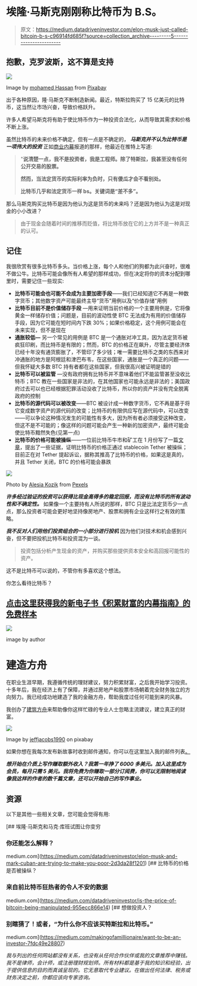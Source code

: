 # 埃隆·马斯克刚刚称比特币为 B.S。

> 原文：<https://medium.datadriveninvestor.com/elon-musk-just-called-bitcoin-b-s-c96914fd685f?source=collection_archive---------5----------------------->

## 抱歉，克罗波斯，这不算是支持

![](img/f5a20055c18926cd40a2a4669871b6f4.png)

Image by [mohamed Hassan](https://pixabay.com/users/mohamed_hassan-5229782/?utm_source=link-attribution&utm_medium=referral&utm_campaign=image&utm_content=3446557) from [Pixabay](https://pixabay.com/?utm_source=link-attribution&utm_medium=referral&utm_campaign=image&utm_content=3446557)

出于各种原因，隆·马斯克不断制造新闻。最近，特斯拉购买了 15 亿美元的比特币，这当然让市场兴奋，导致价格跃升。

许多人希望马斯克将有助于使比特币作为一种投资合法化，从而导致其需求和价格不断上涨。

虽然比特币的未来价格不确定，但有一点是不确定的， ***马斯克并不认为比特币是一项伟大的投资*** 正如[商业内幕](https://africa.businessinsider.com/markets/elon-musk-defends-teslas-dollar15-billion-bitcoin-bet-as-adventurous-enough-for-a/l7tmvft)报道的那样，他最近在推特上写道:

> "**说清楚一点，我不是投资者，我是工程师。除了特斯拉，我甚至没有任何公开交易的股票。**
> 
> **然而，当法定货币的实际利率为负时，只有傻瓜才会不看别处。**
> 
> **比特币几乎和法定货币一样 bs。关键词是“差不多”。**

那么马斯克购买比特币是因为他认为这是货币的未来吗？还是因为他认为这是对现金的小小改进？

> 由于现金会随着时间的推移而贬值，将比特币放在它的上方并不是一种真正的认可。

## 记住

我很欣赏有很多比特币多头。当价格上涨，每个人和他们的狗都为此兴奋时，很难不做公牛。比特币可能会像所有人希望的那样成功，但在决定将你的资本分配到哪里时，需要记住一些现实:

*   **比特币可能会也可能不会成为主要加密手段**——我们已经知道它不再是一种数字货币；其他数字资产可能最终主导“货币”用例以及“价值存储”用例
*   **比特币目前不是价值储存手段** —用来证明当前价格的一个主要用例是，它将像黄金一样储存价值；问题是，目前的波动性使 BTC 无法成为有用的价值储存手段，因为它可能在短时间内下跌 30%；如果价格稳定，这个用例可能会在未来实现，但不是现在
*   **通胀较低—** 另一个常见的用例是 BTC 是一个通胀对冲工具，因为法定货币被疯狂印刷，而比特币是有限的；然而，BTC 的价格正在飙升，尽管主要经济体已经十年没有通货膨胀了，不管印了多少钱；唯一需要比特币之类的东西来对冲通胀的地方是阿根廷和津巴布韦，在这些国家，通胀是一个真正的问题——但我怀疑大多数 BTC 持有者都在这些国家，但我很高兴被证明是错的
*   **比特币可以被监管** —没有政府拥有比特币并不意味着他们不能监管甚至没收比特币；BTC 教在一些国家是非法的，在其他国家也可能永远是非法的；美国政府过去可以也已经根据犯罪活动没收了比特币，所以你的资产并没有完全脱离政府的控制
*   **比特币的源代码可以被改变**——BTC 被设计成一种数字货币，它不再是基于将它变成数字资产的源代码的改变；比特币的有限供应写在源代码中，可以改变——可以争论这种情况发生的可能性有多大，因为所有者必须接受这种改变，但这不是不可能的；像这样的问题可能会产生一种新的加密资产，最终可能会使比特币黯然失色(见第一点)
*   **比特币的价格可能被操纵**——一位前比特币牛市和矿工在 1 月份写了一篇[文章](https://www.researchaffiliates.com/en_us/publications/articles/820-bitcoin-magic-internet-money.html)，提出了一些证据，证明比特币的价格正通过 stablecoin Tether 被操纵；目前正在对 Tether 提起诉讼，据称其推高了比特币的价格，如果这是真的，并且 Tether 关闭，BTC 的价格可能会暴跌

![](img/c3ebeffe1c518892b792b463bb969a11.png)

Photo by [Alesia Kozik](https://www.pexels.com/@alesiakozik?utm_content=attributionCopyText&utm_medium=referral&utm_source=pexels) from [Pexels](https://www.pexels.com/photo/internet-technology-business-money-6771874/?utm_content=attributionCopyText&utm_medium=referral&utm_source=pexels)

***许多经过验证的投资可以获得比现金高得多的稳定回报，而没有比特币的所有波动性和不确定性。*** 如果像一个主要持有人所说的那样，BTC 只是比法定货币少一点点，那么投资者可能会更好地坚持像房地产、股票和拥有企业这样行之有效的策略。

***我不反对人们用他们投资组合的一小部分进行投机*** 因为他们对技术和机会感到兴奋，但不要把投机比特币和投资混为一谈。

> 投资包括分析产生现金的资产，并购买那些提供资本安全和高回报可能性的资产。

这不是比特币可以说的，不管你有多喜欢这个想法。

你怎么看待比特币？

## [点击这里获得我的新电子书《积累财富的内幕指南》的免费样本](https://buildingarks.gumroad.com/l/rykij)

![](img/83b96f552300c5ed2267a91e096691da.png)

image by author

# 建造方舟

在职业生涯早期，我遵循传统的理财建议，努力积累财富，之后我开始学习投资。十多年后，我在经济上有了保障，并通过房地产和股票市场朝着完全财务独立的方向努力。我已经成功地建造了我的金融方舟，帮助我度过任何可能到来的风暴。

我创办了[建筑方舟](https://buildingarks.medium.com/about-building-arks-fa2edcf2f584)来帮助像你这样忙碌的专业人士忽略主流建议，建立真正的财富。

![](img/d5a47a96967c5d1cded508e4cc581416.png)

Image by [jeffjacobs1990](https://pixabay.com/users/jeffjacobs1990-7438739/) on pixabay

如果你想在我每次发布新故事时收到邮件通知，你可以在这里加入我的邮件列表[。](https://buildingarks.medium.com/subscribe)

***想开始在介质上写作赚取额外收入？我第一年挣了 6000 多美元。加入这里成为会员，每月只需 5 美元。我将免费为你赚取一部分订阅费，你可以无限制地阅读像我这样的作者的数千篇文章，还可以开始自己的写作事业。***

## 资源

以下是其他一些相关文章，您可能会觉得有用:

[](https://medium.com/datadriveninvestor/elon-musk-and-mark-cuban-are-trying-to-make-you-poor-2d3da28f1201) [## 埃隆·马斯克和马克·库班试图让你变穷

### 你还能怎么解释？

medium.com](https://medium.com/datadriveninvestor/elon-musk-and-mark-cuban-are-trying-to-make-you-poor-2d3da28f1201) [](https://medium.com/datadriveninvestor/is-the-price-of-bitcoin-being-manipulated-955ecc866e14) [## 比特币的价格是否被操纵？

### 来自前比特币狂热者的令人不安的数据

medium.com](https://medium.com/datadriveninvestor/is-the-price-of-bitcoin-being-manipulated-955ecc866e14) [](https://medium.com/makingofamillionaire/want-to-be-an-investor-7fdc49e28807) [## 想做投资人？

### 别瞎猜了！或者，“为什么你不应该买特斯拉和比特币。”

medium.com](https://medium.com/makingofamillionaire/want-to-be-an-investor-7fdc49e28807) 

*我与列出的任何网站都没有关系，也没有从任何合作伙伴或我的文章推荐中赚钱。我不是律师，会计师，或注册理财规划师。所有材料都是基于我的知识和经验，出于提供信息的目的而真诚呈现的。它无意取代专业建议。在做出任何法律、税务或财务决定之前，你都应该向专家咨询。*